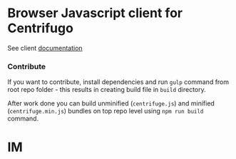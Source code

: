 Browser Javascript client for Centrifugo
========================================

See client [documentation](https://fzambia.gitbooks.io/centrifugal/content/clients/javascript.html)

### Contribute

If you want to contribute, install dependencies and run `gulp` command from root repo folder - this results
in creating build file in `build` directory.

After work done you can build unminified (`centrifuge.js`) and minified (`centrifuge.min.js`) bundles on top repo level using `npm run build` command. 
# IM
